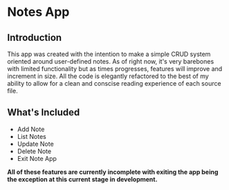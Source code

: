 # Notes App

## Introduction
This app was created with the intention to make a simple CRUD system oriented around user-defined notes. As of right now, it's very barebones with limited functionality
but as times progresses, features will improve and increment in size. All the code is elegantly refactored to the best of my ability to allow for a clean and conscise reading
experience of each source file.

## What's Included 
- Add Note
- List Notes
- Update Note
- Delete Note
- Exit Note App

**All of these features are currently incomplete with exiting the app being the exception at this current stage in development.**



